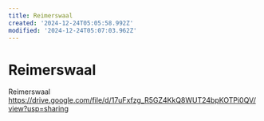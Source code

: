 ```yaml
---
title: Reimerswaal
created: '2024-12-24T05:05:58.992Z'
modified: '2024-12-24T05:07:03.962Z'
---
```


# Reimerswaal

Reimerswaal
https://drive.google.com/file/d/17uFxfzg_R5GZ4KkQ8WUT24bpKOTPi0QV/view?usp=sharing


